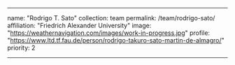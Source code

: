 ---

name: "Rodrigo T. Sato"
collection: team
permalink: /team/rodrigo-sato/
affiliation: "Friedrich Alexander University"
image: "https://weathernavigation.com/images/work-in-progress.jpg"
profile: "https://www.ltd.tf.fau.de/person/rodrigo-takuro-sato-martin-de-almagro/"
priority: 2

---